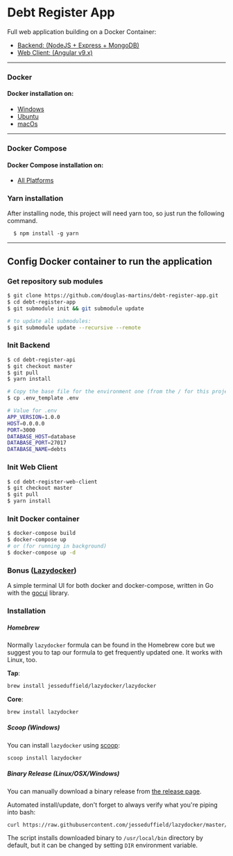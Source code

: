 <img src="https://encrypted-tbn0.gstatic.com/images?q=tbn%3AANd9GcR-LnkQEQ3fRh4n8Y1fWh9wLbdUZnnkoQ13tkwHKwwed8lKgwZ_&usqp=CAU"  alt=""/>
<img src="https://d1q6f0aelx0por.cloudfront.net/product-logos/644d2f15-c5db-4731-a353-ace6235841fa-registry.png"  alt=""/>

# Debt Register App


Full web application building on a Docker Container:
- [Backend: (NodeJS + Express + MongoDB)](https://github.com/douglas-martins/debt-register-api)
- [Web Client: (Angular v9.x)](https://github.com/douglas-martins/debt-register-web-client)

--- 
### Docker
#### Docker installation on:
- [Windows](https://docs.docker.com/docker-for-windows/install/)
- [Ubuntu](https://docs.docker.com/engine/install/ubuntu/)
- [macOs](https://docs.docker.com/docker-for-mac/install/)

--- 
### Docker Compose
#### Docker Compose installation on:
- [All Platforms](https://docs.docker.com/compose/install/)

###
### Yarn installation
  After installing node, this project will need yarn too, so just run the following command.

      $ npm install -g yarn

--- 
## Config Docker container to run the application 



### Get repository sub modules 

```bash
$ git clone https://github.com/douglas-martins/debt-register-app.git
$ cd debt-register-app
$ git submodule init && git submodule update

# to update all submodules:
$ git submodule update --recursive --remote
```

### Init Backend

```bash
$ cd debt-register-api
$ git checkout master
$ git pull
$ yarn install

# Copy the base file for the environment one (from the / for this project)
$ cp .env_template .env

# Value for .env
APP_VERSION=1.0.0
HOST=0.0.0.0
PORT=3000
DATABASE_HOST=database
DATABASE_PORT=27017
DATABASE_NAME=debts
```

### Init Web Client

```bash
$ cd debt-register-web-client
$ git checkout master
$ git pull
$ yarn install
```

### Init Docker container

```bash
$ docker-compose build
$ docker-compose up
# or (for running in background)
$ docker-compose up -d
```

### Bonus ([Lazydocker](https://github.com/jesseduffield/lazydocker))
A simple terminal UI for both docker and docker-compose, written in Go with the [gocui](https://github.com/jroimartin/gocui 'gocui') library.
### Installation

##### Homebrew

Normally `lazydocker` formula can be found in the Homebrew core but we suggest you to tap our formula to get frequently updated one. It works with Linux, too.

**Tap**:
```sh
brew install jesseduffield/lazydocker/lazydocker
```

**Core**:
```sh
brew install lazydocker
```

##### Scoop (Windows)

You can install `lazydocker` using [scoop](https://scoop.sh/):

```sh
scoop install lazydocker
```

##### Binary Release (Linux/OSX/Windows)

You can manually download a binary release from [the release page](https://github.com/jesseduffield/lazydocker/releases).

Automated install/update, don't forget to always verify what you're piping into bash:

```sh
curl https://raw.githubusercontent.com/jesseduffield/lazydocker/master/scripts/install_update_linux.sh | bash
```

The script installs downloaded binary to `/usr/local/bin` directory by default, but it can be changed by setting `DIR` environment variable.

